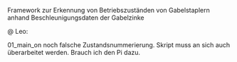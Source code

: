 Framework zur Erkennung von Betriebszuständen von Gabelstaplern anhand Beschleunigungsdaten der Gabelzinke 

@ Leo:

01_main_on noch falsche Zustandsnummerierung. Skript muss an sich auch überarbeitet werden. Brauch ich den Pi dazu.


